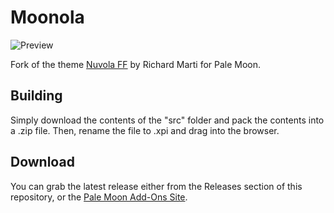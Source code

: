 # Moonola
![Preview](http://i68.tinypic.com/o5do9y.png)

Fork of the theme [Nuvola FF](https://addons.mozilla.org/firefox/addon/nuvola-ff/) by Richard Marti for Pale Moon.

## Building
Simply download the contents of the "src" folder  and pack the contents into a .zip file. Then, rename the file to .xpi and drag into the browser.

## Download
You can grab the latest release either from the Releases section of this repository, or the [Pale Moon Add-Ons Site](https://addons.palemoon.org/themes/complete/moonola/).
